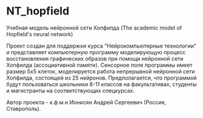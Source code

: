# NT_hopfield
Учебная модель нейронной сети Хопфилда (The academic model of Hopfield's neural network)

Проект создан для поддержки курса "Нейрокомпьютерные технологии" и представляет компьютерную программу моделирующую процесс восстановления графических образов при помощи нейронной сети Хопфилда (ассоциативной памяти). Сенсорное поле программы имеет размер 5x5 клеток, моделируется работа непрерывной нейронной сети Хопфилда, состоящей из 25 нейронов. Предполагается, что программой будут пользоваться школьники 8-11 классов на факультативах, студенты и магистранты на соответствующих спецкурсах.

Автор проекта - к.ф.м.н Ионисян Андрей Сергеевич (Россия, Ставрополь).
